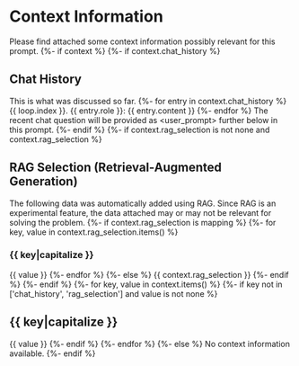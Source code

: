 # Context Information
Please find attached some context information possibly relevant for this prompt.
{%- if context %}
  {%- if context.chat_history %}
## Chat History
This is what was discussed so far.
{%- for entry in context.chat_history %}
{{ loop.index }}. {{ entry.role }}: {{ entry.content }}
{%- endfor %}
The recent chat question will be provided as <user_prompt> further below in this prompt.
{%- endif %}
{%- if context.rag_selection is not none and context.rag_selection %}
## RAG Selection (Retrieval-Augmented Generation)
The following data was automatically added using RAG. Since RAG is an experimental feature,
the data attached may or may not be relevant for solving the problem.
  {%- if context.rag_selection is mapping %}
    {%- for key, value in context.rag_selection.items() %}
### {{ key|capitalize }}
{{ value }}
    {%- endfor %}
  {%- else %}
{{ context.rag_selection }}
  {%- endif %}
{%- endif %}
{%- for key, value in context.items() %}
  {%- if key not in ['chat_history', 'rag_selection'] and value is not none %}
## {{ key|capitalize }}
{{ value }}
  {%- endif %}
{%- endfor %}
{%- else %}
No context information available.
{%- endif %}